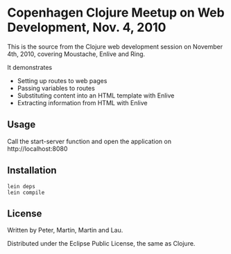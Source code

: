# Copenhagen Clojure Meetup on Web Development, Nov. 4, 2010

This is the source from the Clojure web development session 
on November 4th, 2010, covering Moustache, Enlive and Ring.

It demonstrates

* Setting up routes to web pages
* Passing variables to routes
* Substituting content into an HTML template with Enlive
* Extracting information from HTML with Enlive

## Usage

Call the start-server function and open the application on http://localhost:8080

## Installation

    lein deps
    lein compile

## License

Written by Peter, Martin, Martin and Lau.

Distributed under the Eclipse Public License, the same as Clojure.
